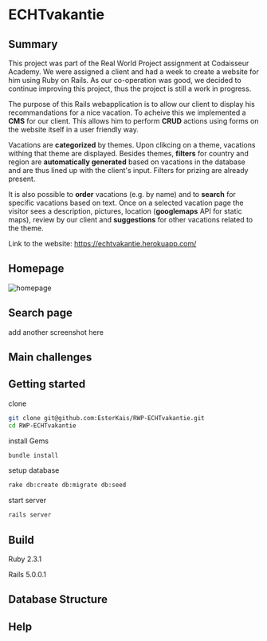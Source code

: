 # ECHTvakantie

## Summary

This project was part of the Real World Project assignment at Codaisseur Academy. We were assigned a client and had a week to create a website for him using Ruby on Rails. As our co-operation was good, we decided to continue improving this project, thus the project is still a work in progress.

The purpose of this Rails webapplication is to allow our client to display his recommandations for a nice vacation. To acheive this we implemented a **CMS** for our client. This allows him to perform **CRUD** actions using forms on the website itself in a user friendly way.

Vacations are **categorized** by themes. Upon clikcing on a theme, vacations withing that theme are displayed. Besides themes, **filters** for country and region are **automatically generated** based on vacations in the database and are thus lined up with the client's input. Filters for prizing are already present.

It is also possible to **order** vacations (e.g. by name) and to **search** for specific vacations based on text. Once on a selected vacation page the visitor sees a description, pictures, location (**googlemaps** API for static maps), review by our client and **suggestions** for other vacations related to the theme.

Link to the website: https://echtvakantie.herokuapp.com/

## Homepage

![homepage](http://res.cloudinary.com/dfc7k24vb/image/upload/v1480329536/screencapture-echtvakantie-herokuapp-1480329521674_dggaml.png "Homepage Screenshot") 

## Search page

add another screenshot here

## Main challenges

## Getting started

  clone
  ```bash
  git clone git@github.com:EsterKais/RWP-ECHTvakantie.git
  cd RWP-ECHTvakantie
  ```
  install Gems
  ```bash
  bundle install
  ```
  setup database

  ```bash
  rake db:create db:migrate db:seed
  ```
  start server
  ```bash
  rails server
  ```
## Build

Ruby 2.3.1

Rails 5.0.0.1

## Database Structure

## Help
